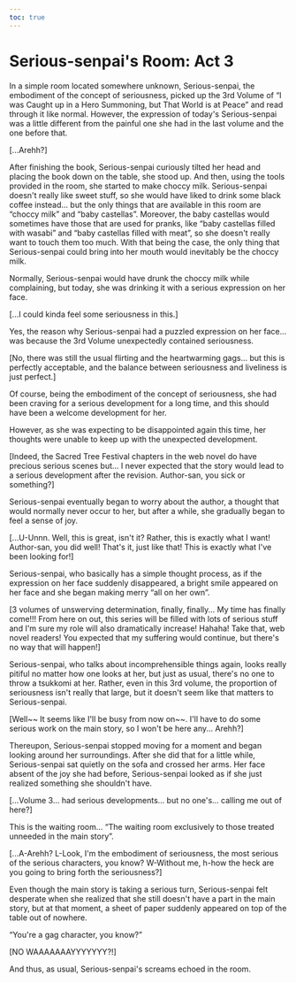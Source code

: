 ```yaml
---
toc: true
---
```


# Serious-senpai's Room: Act 3

In a simple room located somewhere unknown, Serious-senpai, the embodiment of
the concept of seriousness, picked up the 3rd Volume of “I was Caught up in a
Hero Summoning, but That World is at Peace” and read through it like normal.
However, the expression of today's Serious-senpai was a little different from
the painful one she had in the last volume and the one before that.

[...Arehh?]

After finishing the book, Serious-senpai curiously tilted her head and placing
the book down on the table, she stood up. And then, using the tools provided in
the room, she started to make choccy milk. Serious-senpai doesn't really like
sweet stuff, so she would have liked to drink some black coffee instead... but
the only things that are available in this room are “choccy milk” and “baby
castellas”. Moreover, the baby castellas would sometimes have those that are
used for pranks, like “baby castellas filled with wasabi” and “baby castellas
filled with meat”, so she doesn't really want to touch them too much. With that
being the case, the only thing that Serious-senpai could bring into her mouth
would inevitably be the choccy milk.

Normally, Serious-senpai would have drunk the choccy milk while complaining, but
today, she was drinking it with a serious expression on her face.

[...I could kinda feel some seriousness in this.]

Yes, the reason why Serious-senpai had a puzzled expression on her face... was
because the 3rd Volume unexpectedly contained seriousness.

[No, there was still the usual flirting and the heartwarming gags... but this is
perfectly acceptable, and the balance between seriousness and liveliness is just
perfect.]

Of course, being the embodiment of the concept of seriousness, she had been
craving for a serious development for a long time, and this should have been a
welcome development for her.

However, as she was expecting to be disappointed again this time, her thoughts
were unable to keep up with the unexpected development.

[Indeed, the Sacred Tree Festival chapters in the web novel do have precious
serious scenes but... I never expected that the story would lead to a serious
development after the revision. Author-san, you sick or something?]

Serious-senpai eventually began to worry about the author, a thought that would
normally never occur to her, but after a while, she gradually began to feel a
sense of joy.

[...U-Unnn. Well, this is great, isn't it? Rather, this is exactly what I want!
Author-san, you did well! That's it, just like that! This is exactly what I've
been looking for!]

Serious-senpai, who basically has a simple thought process, as if the expression
on her face suddenly disappeared, a bright smile appeared on her face and she
began making merry “all on her own”.

[3 volumes of unswerving determination, finally, finally... My time has finally
come!!! From here on out, this series will be filled with lots of serious stuff
and I'm sure my role will also dramatically increase! Hahaha! Take that, web
novel readers! You expected that my suffering would continue, but there's no way
that will happen!]

Serious-senpai, who talks about incomprehensible things again, looks really
pitiful no matter how one looks at her, but just as usual, there's no one to
throw a tsukkomi at her. Rather, even in this 3rd volume, the proportion of
seriousness isn't really that large, but it doesn't seem like that matters to
Serious-senpai.

[Well\~\~ It seems like I'll be busy from now on\~\~. I'll have to do some
serious work on the main story, so I won't be here any... Arehh?]

Thereupon, Serious-senpai stopped moving for a moment and began looking around
her surroundings. After she did that for a little while, Serious-senpai sat
quietly on the sofa and crossed her arms. Her face absent of the joy she had
before, Serious-senpai looked as if she just realized something she shouldn't
have.

[...Volume 3... had serious developments... but no one's... calling me out of
here?]

This is the waiting room... “The waiting room exclusively to those treated
unneeded in the main story”.

[...A-Arehh? L-Look, I'm the embodiment of seriousness, the most serious of the
serious characters, you know? W-Without me, h-how the heck are you going to
bring forth the seriousness?]

Even though the main story is taking a serious turn, Serious-senpai felt
desperate when she realized that she still doesn't have a part in the main
story, but at that moment, a sheet of paper suddenly appeared on top of the
table out of nowhere.

“You're a gag character, you know?”

[NO WAAAAAAAYYYYYYY?!]

And thus, as usual, Serious-senpai's screams echoed in the room.
